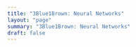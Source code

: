 ```yaml
---
title: "3Blue1Brown: Neural Networks"
layout: "page"
summary: "3Blue1Brown: Neural Networks"
draft: false
---
```

